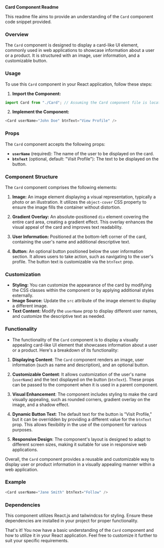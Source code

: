 **Card Component Readme**

This readme file aims to provide an understanding of the `Card` component code snippet provided.

### Overview

The `Card` component is designed to display a card-like UI element, commonly used in web applications to showcase information about a user or a product. It is structured with an image, user information, and a customizable button.

### Usage

To use this `Card` component in your React application, follow these steps:

1. **Import the Component:**

```javascript
import Card from "./Card"; // Assuming the Card component file is located in the same directory
```

2. **Implement the Component:**

```javascript
<Card userName="John Doe" btnText="View Profile" />
```

### Props

The `Card` component accepts the following props:

- **`userName`** (required): The name of the user to be displayed on the card.
- **`btnText`** (optional, default: "Visit Profile"): The text to be displayed on the button.

### Component Structure

The `Card` component comprises the following elements:

1. **Image:** An image element displaying a visual representation, typically a photo or an illustration. It utilizes the `object-cover` CSS property to ensure the image fills the container without distortion.

2. **Gradient Overlay:** An absolute-positioned `div` element covering the entire card area, creating a gradient effect. This overlay enhances the visual appeal of the card and improves text readability.

3. **User Information:** Positioned at the bottom-left corner of the card, containing the user's name and additional descriptive text.

4. **Button:** An optional button positioned below the user information section. It allows users to take action, such as navigating to the user's profile. The button text is customizable via the `btnText` prop.

### Customization

- **Styling:** You can customize the appearance of the card by modifying the CSS classes within the component or by applying additional styles externally.
- **Image Source:** Update the `src` attribute of the image element to display a different image.
- **Text Content:** Modify the `userName` prop to display different user names, and customize the descriptive text as needed.

### Functionality

- The functionality of the `Card` component is to display a visually appealing card-like UI element that showcases information about a user or a product. Here's a breakdown of its functionality:

1. **Displaying Content**: The `Card` component renders an image, user information (such as name and description), and an optional button.

2. **Customizable Content**: It allows customization of the user's name (`userName`) and the text displayed on the button (`btnText`). These props can be passed to the component when it is used in a parent component.

3. **Visual Enhancement**: The component includes styling to make the card visually appealing, such as rounded corners, gradient overlay on the image, and a shadow effect.

4. **Dynamic Button Text**: The default text for the button is "Visit Profile," but it can be overridden by providing a different value for the `btnText` prop. This allows flexibility in the use of the component for various purposes.

5. **Responsive Design**: The component's layout is designed to adapt to different screen sizes, making it suitable for use in responsive web applications.

Overall, the `Card` component provides a reusable and customizable way to display user or product information in a visually appealing manner within a web application.

### Example

```javascript
<Card userName="Jane Smith" btnText="Follow" />
```

### Dependencies

This component utilizes React.js and tailwindcss for styling. Ensure these dependencies are installed in your project for proper functionality.

That's it! You now have a basic understanding of the `Card` component and how to utilize it in your React application. Feel free to customize it further to suit your specific requirements.
